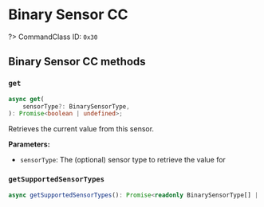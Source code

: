 # Binary Sensor CC

?> CommandClass ID: `0x30`

## Binary Sensor CC methods

### `get`

```ts
async get(
	sensorType?: BinarySensorType,
): Promise<boolean | undefined>;
```

Retrieves the current value from this sensor.

**Parameters:**

-   `sensorType`: The (optional) sensor type to retrieve the value for

### `getSupportedSensorTypes`

```ts
async getSupportedSensorTypes(): Promise<readonly BinarySensorType[] | undefined>;
```
